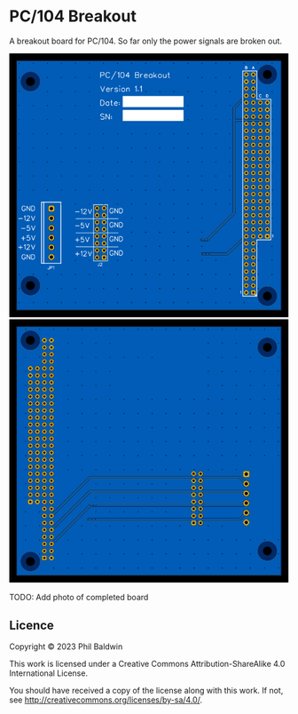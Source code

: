 # PC/104 Breakout

A breakout board for PC/104. So far only the power signals are broken out.

![./Exports-v1.1/Top.svg](./Exports-v1.1/Top.svg)
![./Exports-v1.1/Bottom.svg](./Exports-v1.1/Bottom.svg)

TODO: Add photo of completed board

## Licence

Copyright © 2023 Phil Baldwin

This work is licensed under a Creative Commons Attribution-ShareAlike 4.0 International License.

You should have received a copy of the license along with this work. If not, see <http://creativecommons.org/licenses/by-sa/4.0/>.
